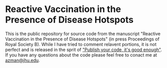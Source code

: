 Reactive Vaccination in the Presence of Disease Hotspots
=============================
This is the public repository for source code from the manuscript "Reactive Vaccination in the Presence of Disease Hotspots" (in press Proceedings of Royal Society B). While I have tried to comment relavent portions, it is not perfect and is released in the sprit of ["Publish your code, it's good enough"](http://www.nature.com/news/2010/101013/full/467753a.html). If you have any questions about the code please feel free to conact me at azman@jhu.edu.
